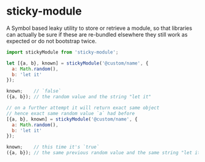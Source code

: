 # sticky-module

A Symbol based leaky utility to store or retrieve a module, so that libraries can actually be sure if these are re-bundled elsewhere they still work as expected or do not bootstrap twice.

```js
import stickyModule from 'sticky-module';

let [{a, b}, known] = stickyModule('@custom/name', {
  a: Math.random(),
  b: 'let it'
});

known;    // `false`
({a, b}); // the random value and the string "let it"

// on a further attempt it will return exact same object
// hence exact same random value `a` had before
[{a, b}, known] = stickyModule('@custom/name', {
  a: Math.random(),
  b: 'let it'
});

known;    // this time it's `true`
({a, b}); // the same previous random value and the same string "let it"
```
